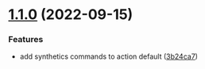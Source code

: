 # [1.1.0](https://github.com/observeinc/terraform-aws-lambda/compare/v1.0.0...v1.1.0) (2022-09-15)


### Features

* add synthetics commands to action default ([3b24ca7](https://github.com/observeinc/terraform-aws-lambda/commit/3b24ca7fcf8b6f9d81ddb3d2f26f61e836c2050f))



